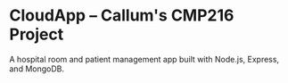 # CloudApp – Callum's CMP216 Project
A hospital room and patient management app built with Node.js, Express, and MongoDB.
